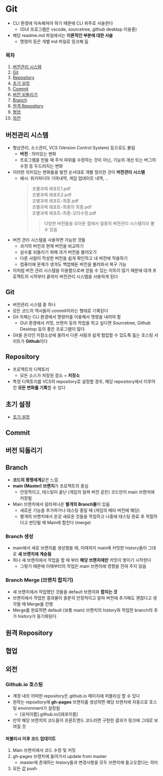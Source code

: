 # Git

- CLI 환경에 익숙해져야 하기 때문에 CLI 위주로 서술한다
  - (GUI 프로그램은 vscode, sourcetree, github desktop 이용중)
- 해당 readme.md 파일에서는 **이론적인 부분에 대한 서술**
  - 명령어 등은 개별 md 파일로 링크해 둠

### 목차

1. [버전관리 시스템](#버전관리-시스템)
2. [Git](#Git)
3. [Repository](#Repository)
4. [초기 설정](#초기-설정)
5. [Commit](#Commit)
6. [버전 되돌리기](#버전-되돌리기)
7. [Branch](#Branch)
8. [원격 Repository](#원격-Repository)
9. [협업](#협업)
10. [외전](#외전)

## 버전관리 시스템

- 형상관리, 소스관리, VCS (Version Control System) 등으로도 불림
  - **버전** : 의미있는 변화
  - 프로그램을 만들 때 주석 따위를 수정하는 것이 아닌, 기능의 개선 또는 버그의 수정 등 두드러지는 변화
- 이러한 의미있는 변화들을 발전 순서대로 개별 정리한 것이 **버전관리 시스템**
  - 예시: 위키피디아 기여내역, 게임 업데이트 내역, ..
    > 조별과제 레포트1.pdf  
    > 조별과제 레포트2.pdf  
    > 조별과제 레포트-최종.pdf  
    > 조별과제 레포트-최종의 최종.pdf  
    > 조별과제 레포트-최종-오타수정.pdf
    >
    > > 다양한 버전들을 모아둔 점에서 일종의 버전관리 시스템이라 볼 수 있음
- 버전 관리 시스템을 사용하면 가능한 것들
  - 과거의 버전과 현재 버전을 비교하기
  - 실수를 되돌리기 위해 과거 버전을 불러오기
  - 다른 사람이 작성한 버전을 쉽게 확인하고 내 버전에 적용하기
  - 컴퓨터에 문제가 생겨도 백업해둔 버전을 불러와서 복구 가능
- 이처럼 버전 관리 시스템을 이용함으로써 얻을 수 있는 이득이 많기 때문에 대개 프로젝트의 시작부터 끝까지 버전관리 시스템을 사용하게 된다

## Git

- 버전관리 시스템 중 하나
- 모든 코드의 역사들이 commit이라는 형태로 기록된다
- Git 자체는 CLI 환경에서 명령어를 이용해서 명령을 내려야 함
  - GUI 환경에서 커밋, 브랜치 등의 작업을 하고 싶다면 Sourcetree, Github Desktop 등의 좋은 프로그램이 많다
- Git을 온라인 저장소상에 올려서 다른 사람과 쉽게 협업할 수 있도록 돕는 호스팅 사이트가 **Github**이다

## Repository

- 프로젝트의 디렉토리
  - 모든 소스가 저장된 장소 = **저장소**
- 특정 디렉토리를 VCS의 repository로 설정할 경우, 해당 repository에서 이루어진 **모든 변화를 기록**할 수 있다

## 초기 설정

- [초기 설정](1-initialize.md)

## Commit

## 버전 되돌리기

## Branch

- **코드의 평행세계**같은 느낌
- **main (Master) 브랜치**가 프로젝트의 중심
  - 안정적이고, 테스팅이 끝난 (게임의 알파 버전 같은) 코드만이 main 브랜치에 저장됨
- Main 브랜치에서 갈라져나온 **별개의 Branch들**이 있음
  - 새로운 기능을 추가하거나 테스팅 중일 때 (게임의 베타 버전에 해당)
  - 별개의 브랜치에서 온갖 새로운 것들을 작업하고 나중에 테스팅 완료 후 적절하다고 판단될 때 Main에 합친다 (merge)

### Branch 생성

- main에서 새로 브랜치를 생성했을 때, 이때까지 main에 커밋한 history들이 그대로 **새 브랜치에 계승됨**
- 허나 새 브랜치에서 작업을 할 때 부터 **해당 브랜치에만** 커밋이 쌓이기 시작한다
  - 그렇기 때문에 이때부터의 작업은 main 브랜치에 영향을 전혀 주지 않음

### Branch Merge (브랜치 합치기)

- 새 브랜치에서 작업했던 것들을 default 브랜치와 **합치는 것**
- 브랜치에서 작업한 결과물이 충분히 안정적이고 알파 버전에 추가해도 괜찮다고 생각될 때 Merge를 진행
- Merge를 완료하면 default (보통 main) 브랜치의 history와 작업한 branch의 추가 history가 동기화된다

## 원격 Repository

## 협업

## 외전

### Github.io 호스팅

- 계정 내의 어떠한 repository든 github.io 페이지에 퍼블리싱 할 수 있다
- 원하는 repository에 **gh-pages** 브랜치를 생성하면 해당 브랜치에 자동으로 호스팅 environment가 설정됨
  - [유저이름].github.io/[레포이름]
- 만약 해당 브랜치의 코드들이 프론트엔드 코드라면 구현한 결과가 링크에 그대로 보여질 것

#### 퍼블리시 이후 코드 업데이트

1. Main 브랜치에서 코드 수정 및 커밋
2. gh-pages 브랜치에 들어가서 update from master
   - master에 존재하는 history들과 변경사항을 모두 브랜치에 들고오겠다는 의미
3. 모든 값 push
